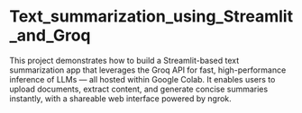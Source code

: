 # Text_summarization_using_Streamlit_and_Groq
This project demonstrates how to build a Streamlit-based text summarization app that leverages the Groq API for fast, high-performance inference of LLMs — all hosted within Google Colab. It enables users to upload documents, extract content, and generate concise summaries instantly, with a shareable web interface powered by ngrok.
